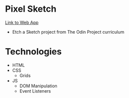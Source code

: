 # Pixel Sketch
[Link to Web App](https://drrckchng.github.io/Pixel-Sketch/)

- Etch a Sketch project from The Odin Project curriculum

# Technologies
* HTML
* CSS
    * Grids
* JS
    * DOM Manipulation
    * Event Listeners
